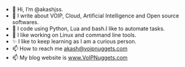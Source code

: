 - 👋 Hi, I’m @akashjss.
- 👀 I write about VOIP, Cloud, Artificial Intelligence and Open source softwares.
- 🌱 I code using Python, Lua and bash.I like to automate tasks.
- 💞️ I like working on Linux and command line tools.
- ✨ I like to keep learning as I am a curious person.
- 📫 How to reach me akash@voipnuggets.com
- 📫 My blog website is www.VoIPNuggets.com
<!---
akashjss/akashjss is a ✨ special ✨ repository because its `README.md` (this file) appears on your GitHub profile.
You can click the Preview link to take a look at your changes.
--->
